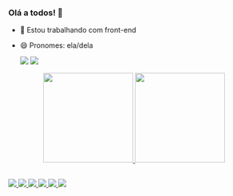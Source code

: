 ### Olá a todos! 👋



- 🔭 Estou trabalhando com front-end
- 😄 Pronomes: ela/dela

  
  <a href = "mailto:efernandes.amanda@gmail.com"><img src="https://img.shields.io/badge/-Gmail-%23333?style=for-the-badge&logo=gmail&logoColor=white" target="_blank"></a>
  <a href="https://www.linkedin.com/in/amandaestrela" target="_blank"><img src="https://img.shields.io/badge/-LinkedIn-%230077B5?style=for-the-badge&logo=linkedin&logoColor=white" target="_blank"></a> 


<div align="center">
  <a href="https://github.com/amanda-estrela">
  <img height="180em" src="https://github-readme-stats.vercel.app/api?username=amanda-estrela&show_icons=true&theme=dracula&include_all_commits=true&count_private=true"/>
  <img height="180em" src="https://github-readme-stats.vercel.app/api/top-langs/?username=amanda-estrela&layout=compact&langs_count=7&theme=dracula"/>
</div>



  
##

  
  <div>
    <img allign="center" src="https://img.shields.io/badge/HTML5-E34F26?style=for-the-badge&logo=html5&logoColor=white">
    <img allign="center" src="https://img.shields.io/badge/CSS3-1572B6?style=for-the-badge&logo=css3&logoColor=white">
    <img allign="center" src="https://img.shields.io/badge/Sass-CC6699?style=for-the-badge&logo=sass&logoColor=white">
    <img allign="center" src="https://img.shields.io/badge/JavaScript-F7DF1E?style=for-the-badge&logo=javascript&logoColor=black">
    <img allign="center" src="https://img.shields.io/badge/React-20232A?style=for-the-badge&logo=react&logoColor=61DAFB">
    <img allign="center" src="https://img.shields.io/badge/Netlify-00C7B7?style=for-the-badge&logo=netlify&logoColor=white">
  

